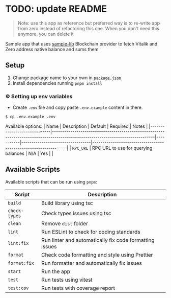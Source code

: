 # TODO: update README

> Note: use this app as reference but preferred way is to re-write app
> from zero instead of refactoring this one.
> When you don't need this anymore, you can delete it

Sample app that uses [sample-lib](../../packages/sample-lib) Blockchain
provider to fetch Vitalik and Zero address native balance and sums them

## Setup

1. Change package name to your own in [`package.json`](./package.json)
2. Install dependencies running `pnpm install`

### ⚙️ Setting up env variables

-   Create `.env` file and copy paste `.env.example` content in there.

```
$ cp .env.example .env
```

Available options:
| Name | Description | Default | Required | Notes |
|-----------------------------|--------------------------------------------------------------------------------------------------------------------------------|-----------|----------------------------------|-----------------------------------------------------------------|
| `RPC_URL` | RPC URL to use for querying balances | N/A | Yes | |

## Available Scripts

Available scripts that can be run using `pnpm`:

| Script        | Description                                             |
| ------------- | ------------------------------------------------------- |
| `build`       | Build library using tsc                                 |
| `check-types` | Check types issues using tsc                            |
| `clean`       | Remove `dist` folder                                    |
| `lint`        | Run ESLint to check for coding standards                |
| `lint:fix`    | Run linter and automatically fix code formatting issues |
| `format`      | Check code formatting and style using Prettier          |
| `format:fix`  | Run formatter and automatically fix issues              |
| `start`       | Run the app                                             |
| `test`        | Run tests using vitest                                  |
| `test:cov`    | Run tests with coverage report                          |
